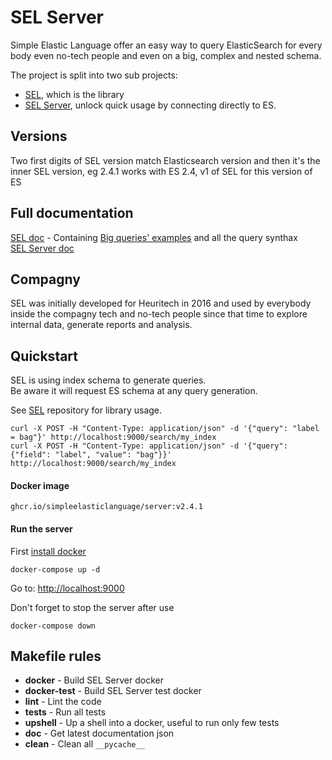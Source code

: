# SEL Server
Simple Elastic Language offer an easy way to query ElasticSearch for every body even no-tech people and even on a big, complex and nested schema.  
  
The project is split into two sub projects:  
- [SEL](https://github.com/SimpleElasticLanguage/sel), which is the library  
- [SEL Server](https://github.com/SimpleElasticLanguage/sel_server), unlock quick usage by connecting directly to ES.  


## Versions
Two first digits of SEL version match Elasticsearch version and then it's the inner SEL version, eg 2.4.1 works with ES 2.4, v1 of SEL for this version of ES


## Full documentation
[SEL doc](https://simpleelasticlanguage.github.io/sel) - Containing [Big queries' examples](https://simpleelasticlanguage.github.io/sel/query_guide.html#big-examples) and all the query synthax  
[SEL Server doc](https://simpleelasticlanguage.github.io/server/)  


## Compagny
SEL was initially developed for Heuritech in 2016 and used by everybody inside the compagny tech and no-tech people since that time to explore internal data, generate reports and analysis.


## Quickstart
SEL is using index schema to generate queries.  
Be aware it will request ES schema at any query generation.  
  
See [SEL](https://github.com/SimpleElasticLanguage/sel) repository for library usage.  
  
```
curl -X POST -H "Content-Type: application/json" -d '{"query": "label = bag"}' http://localhost:9000/search/my_index
curl -X POST -H "Content-Type: application/json" -d '{"query": {"field": "label", "value": "bag"}}' http://localhost:9000/search/my_index
```


#### Docker image
```
ghcr.io/simpleelasticlanguage/server:v2.4.1
```

#### Run the server
First [install docker](https://docs.docker.com/get-docker/)  
  
```
docker-compose up -d
```
Go to: [http://localhost:9000](http://localhost:9000)  
  
Don't forget to stop the server after use  
```
docker-compose down
```
  
## Makefile rules  
  
 - **docker** - Build SEL Server docker
 - **docker-test** - Build SEL Server test docker
 - **lint** - Lint the code
 - **tests** - Run all tests
 - **upshell** - Up a shell into a docker, useful to run only few tests
 - **doc** - Get latest documentation json
 - **clean** - Clean all `__pycache__`